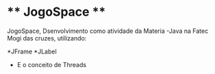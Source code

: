 # ** JogoSpace **
JogoSpace, Dsenvolvimento como atividade da Materia -Java na Fatec Mogi das cruzes, utilizando:

*JFrame
*JLabel
* E o conceito de Threads

